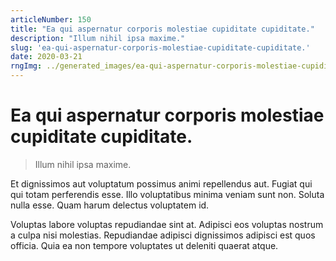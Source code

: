 ```yaml
---
articleNumber: 150
title: "Ea qui aspernatur corporis molestiae cupiditate cupiditate."
description: "Illum nihil ipsa maxime."
slug: 'ea-qui-aspernatur-corporis-molestiae-cupiditate-cupiditate.'
date: 2020-03-21
rngImg: ../generated_images/ea-qui-aspernatur-corporis-molestiae-cupiditate-cupiditate..jpg
---
```


# Ea qui aspernatur corporis molestiae cupiditate cupiditate.

> Illum nihil ipsa maxime.

Et dignissimos aut voluptatum possimus animi repellendus aut. Fugiat qui qui totam perferendis esse. Illo voluptatibus minima veniam sunt non. Soluta nulla esse. Quam harum delectus voluptatem id.
 Voluptas labore voluptas repudiandae sint at. Adipisci eos voluptas nostrum a culpa nisi molestias. Repudiandae adipisci dignissimos adipisci est quos officia. Quia ea non tempore voluptates ut deleniti quaerat atque.
